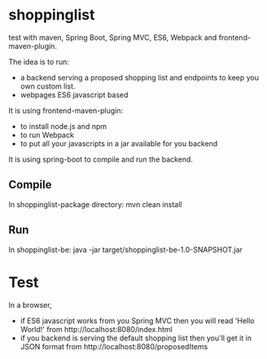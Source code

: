 # shoppinglist
test with maven, Spring Boot, Spring MVC, ES6, Webpack and frontend-maven-plugin.
    
The idea is to run:
* a backend serving a proposed shopping list and endpoints to keep you own custom list.
* webpages ES6 javascript based

It is using frontend-maven-plugin:
* to install node.js and npm
* to run Webpack
* to put all your javascripts in a jar available for you backend

It is using spring-boot to compile and run the backend.

## Compile
In shoppinglist-package directory: mvn clean install

## Run
In shoppinglist-be: java -jar target/shoppinglist-be-1.0-SNAPSHOT.jar

# Test
In a browser, 
* if ES6 javascript works from you Spring MVC then you will read 'Hello World!' from http://localhost:8080/index.html
* if you backend is serving the default shopping list then you'll get it in JSON format from http://localhost:8080/proposedItems
